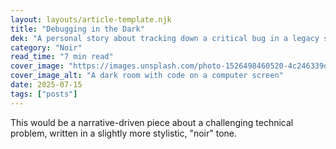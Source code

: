 ```yaml
---
layout: layouts/article-template.njk 
title: "Debugging in the Dark" 
dek: "A personal story about tracking down a critical bug in a legacy system, and the lessons learned about failure and resilience." 
category: "Noir" 
read_time: "7 min read" 
cover_image: "https://images.unsplash.com/photo-1526498460520-4c246339dcc4?q=80&w=2070&auto=format&fit=crop"
cover_image_alt: "A dark room with code on a computer screen" 
date: 2025-07-15 
tags: ["posts"]
---
```

This would be a narrative-driven piece about a challenging technical problem, written in a slightly more stylistic, "noir" tone.